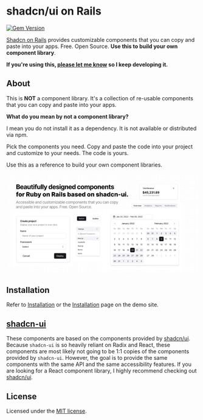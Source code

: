 # shadcn/ui on Rails

[![Gem Version](https://badge.fury.io/rb/shadcn-ui.svg)](https://badge.fury.io/rb/shadcn-ui)

[Shadcn on Rails](https://shadcn.themesonrails.com) provides customizable components that you can
copy and paste into your apps. Free. Open Source. **Use this to build your own component library**.

**If you're using this, [please let me know](https://twitter.com/aviflombaum) so I keep developing
it.**

## About

This is **NOT** a component library. It's a collection of re-usable components that you can copy and
paste into your apps.

**What do you mean by not a component library?**

I mean you do not install it as a dependency. It is not available or distributed via npm.

Pick the components you need. Copy and paste the code into your project and customize to your needs.
The code is yours.

Use this as a reference to build your own component libraries.

![hero](public/og.jpg)

## Installation

Refer to
[Installation](https://github.com/aviflombaum/shadcn-rails/blob/main/app/views/documentation/installation.html.md)
or the [Installation](https://shadcn.themesonrails.com/docs/installation) page on the demo site.

## [shadcn-ui](https://ui.shadcn.com)

These components are based on the components provided by [shadcn/ui](https://ui.shadcn.com). Because
`shadcn-ui` is so heavily reliant on Radix and React, these components are most likely not going to
be 1:1 copies of the components provided by `shadcn-ui`. However, the goal is to provide the same
components with the same API and the same accessibility features. If you are looking for a React
component library, I highly recommend checking out [shadcn/ui](https://ui.shadcn.com).

## License

Licensed under the [MIT license](https://github.com/shadcn/ui/blob/main/LICENSE.md).
